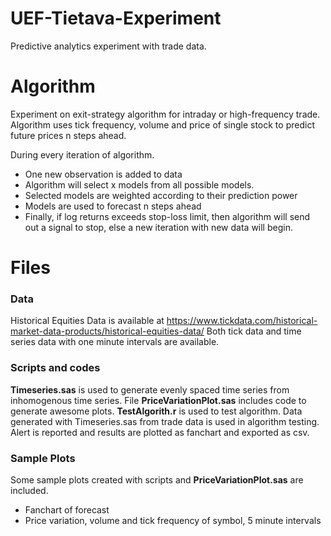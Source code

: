 UEF-Tietava-Experiment
======================

Predictive analytics experiment with trade data.

# Algorithm
Experiment on exit-strategy algorithm for intraday or high-frequency trade. Algorithm uses tick frequency, volume and price of single stock to predict future prices n steps ahead.

During every iteration of algorithm.
* One new observation is added to data
* Algorithm will select x models from all possible models.
* Selected models are weighted according to their prediction power
* Models are used to forecast n  steps ahead
* Finally, if log returns exceeds stop-loss limit, then algorithm will send out a signal to stop, else a new iteration with new data will begin.

# Files
### Data
Historical Equities Data is available at https://www.tickdata.com/historical-market-data-products/historical-equities-data/
Both  tick data and time series data with one minute intervals are available.

### Scripts and codes
**Timeseries.sas** is used to generate evenly spaced time series from inhomogenous time series. File **PriceVariationPlot.sas** includes code to generate awesome plots.
**TestAlgorith.r** is used to test algorithm. Data generated with Timeseries.sas from trade data is used in algorithm testing. Alert is reported and results are plotted as fanchart and exported as csv.
### Sample Plots
Some sample plots created with scripts and **PriceVariationPlot.sas** are included.
* Fanchart of forecast
* Price variation, volume and tick frequency of symbol, 5 minute intervals
